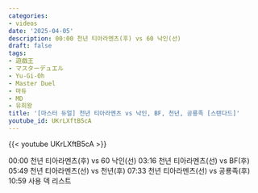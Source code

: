 ```yaml
---
categories:
- videos
date: '2025-04-05'
description: 00:00 천년 티아라멘츠(후) vs 60 낙인(선)
draft: false
tags:
- 遊戯王
- マスターデュエル
- Yu-Gi-Oh
- Master Duel
- 마듀
- MD
- 유희왕
title: '[마스터 듀얼] 천년 티아라멘츠 vs 낙인, BF, 천년, 공룡족 [스탠다드]'
youtube_id: UKrLXftB5cA
---
```



{{< youtube UKrLXftB5cA >}}

00:00 천년 티아라멘츠(후) vs 60 낙인(선)
03:16 천년 티아라멘츠(선) vs BF(후)
05:49 천년 티아라멘츠(선) vs 천년(후)
07:33 천년 티아라멘츠(선) vs 공룡족(후)
10:59 사용 덱 리스트